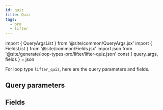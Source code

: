 ```yaml
---
id: quiz
title: Quiz
tags:
  - pro
  - lifter
---
```

import { QueryArgsList } from '@site/common/QueryArgs.jsx'
import { FieldsList } from '@site/common/Fields.jsx'
import json from '@site/generate/loop-types-pro/lifter/lifter-quiz.json'
const { query_args, fields } = json

For loop type `lifter_quiz`, here are the query parameters and fields.

## Query parameters

<QueryArgsList args={query_args} />

## Fields

<FieldsList fields={fields} />
